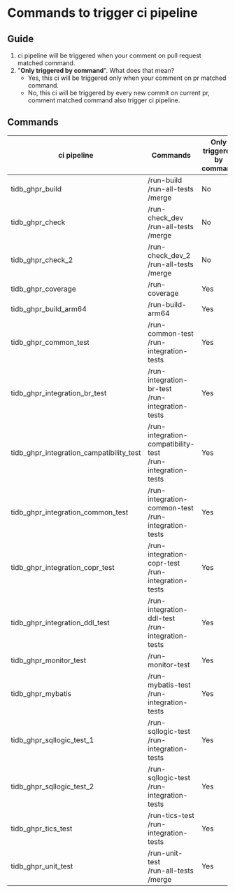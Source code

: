 # Commands to trigger ci pipeline

## Guide 

1. ci pipeline will be triggered when your comment on pull request matched command.
2. "**Only triggered by command**". What does that mean?
   * Yes, this ci will be triggered only when your comment on pr matched command.
   * No, this ci will be triggered by every new commit on current pr, comment matched command also trigger ci pipeline.

## Commands

| ci pipeline                              | Commands                                                     | Only triggered by command |
| ---------------------------------------- | ------------------------------------------------------------ | ------------------------- |
| tidb_ghpr_build                          | /run-build<br />/run-all-tests<br />/merge                   | No                        |
| tidb_ghpr_check                          | /run-check_dev<br />/run-all-tests<br />/merge               | No                        |
| tidb_ghpr_check_2                        | /run-check_dev_2<br />/run-all-tests<br />/merge             | No                        |
| tidb_ghpr_coverage                       | /run-coverage                                                | Yes                       |
| tidb_ghpr_build_arm64                    | /run-build-arm64                                             | Yes                       |
| tidb_ghpr_common_test                    | /run-common-test<br />/run-integration-tests                 | Yes                       |
| tidb_ghpr_integration_br_test            | /run-integration-br-test<br />/run-integration-tests         | Yes                       |
| tidb_ghpr_integration_campatibility_test | /run-integration-compatibility-test<br />/run-integration-tests | Yes                       |
| tidb_ghpr_integration_common_test        | /run-integration-common-test<br />/run-integration-tests     | Yes                       |
| tidb_ghpr_integration_copr_test          | /run-integration-copr-test<br />/run-integration-tests       | Yes                       |
| tidb_ghpr_integration_ddl_test           | /run-integration-ddl-test<br />/run-integration-tests        | Yes                       |
| tidb_ghpr_monitor_test                   | /run-monitor-test                                            | Yes                       |
| tidb_ghpr_mybatis                        | /run-mybatis-test<br />/run-integration-tests                | Yes                       |
| tidb_ghpr_sqllogic_test_1                | /run-sqllogic-test<br />/run-integration-tests               | Yes                       |
| tidb_ghpr_sqllogic_test_2                | /run-sqllogic-test<br />/run-integration-tests               | Yes                       |
| tidb_ghpr_tics_test                      | /run-tics-test<br />/run-integration-tests                   | Yes                       |
| tidb_ghpr_unit_test                      | /run-unit-test<br />/run-all-tests<br />/merge               | Yes                       |

